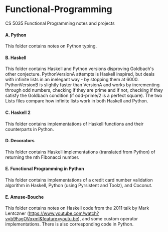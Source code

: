 # Functional-Programming
CS 5035 Functional Programming notes and projects

#### A. Python

This folder contains notes on Python typing.

#### B. Haskell

This folder contains Haskell and Python versions disproving Goldbach's other conjecture.
PythonVersionA attempts is Haskell inspired, but deals with infinite lists in an inelegant way - by stopping them at 6000.
PythonVersionB is slightly faster than VersionA and works by incrementing through odd numbers, checking if they are prime and if not, checking if they satisfy the Goldbach condition (if odd-prime/2 is a perfect square).
The two Lists files compare how infinite lists work in both Haskell and Python.

#### C. Haskell 2

This folder contains implementations of Haskell functions and their counterparts in Python.

#### D. Decorators

This folder contains Haskell implementations (translated from Python) of returning the nth Fibonacci number.

#### E. Functional Programming in Python

This folder contains implementations of a credit card number validation algorithm in Haskell, Python (using Pyrsistent and Toolz), and Coconut.

#### E. Amuse-Bouche

This folder contains notes on Haskell code from the 2011 talk by Mark Lentczner
(https://www.youtube.com/watch?v=b9FagOVqxmI&feature=youtu.be), and some custom
operator implementations. There is also corresponding code in Python. 
